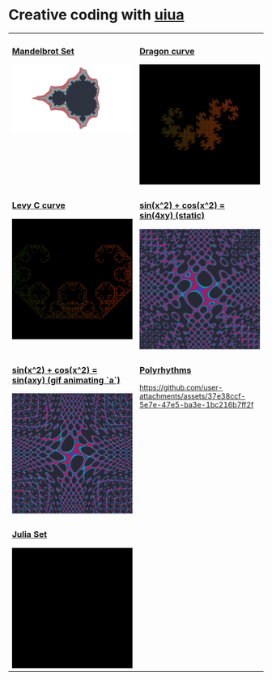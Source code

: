 # Creative coding with [uiua](https://www.uiua.org/)

<table>
  <tr>
    <td width="50%" valign="top">
      <h3><a href="1-mandelbrot/main.ua">Mandelbrot Set</a></h3>
      <img src="1-mandelbrot/output-1080.png" />
    </td>
    <td width="50%" valign="top">
      <h3><a href="2-dragon/main.ua">Dragon curve</a></h3>
      <img src="2-dragon/output-12.png" />
    </td>
  </tr>

  <tr>
    <td width="50%" valign="top">
      <h3><a href="3-levy-c-curve/main.ua">Levy C curve</a></h3>
      <img src="3-levy-c-curve/output-10.png" />
    </td>
    <td width="50%" valign="top">
      <h3><a href="4-im-a-sinner/main.ua">sin(x^2) + cos(x^2) = sin(4xy) (static)</a></h3>
      <img src="4-im-a-sinner/output-1000.png" />
    </td>
  </tr>

  <tr>
    <td width="50%" valign="top">
      <h3><a href="4-im-a-sinner/main.ua">sin(x^2) + cos(x^2) = sin(axy) (gif animating `a`)</a></h3>
      <img src="4-im-a-sinner/output-400.gif?raw=true" />
    </td>
    <td width="50%" valign="top">
      <h3>
        <a href="5-polyrhythms/main.ua">Polyrhythms</a>
      </h3>

https://github.com/user-attachments/assets/37e38ccf-5e7e-47e5-ba3e-1bc216b7ff2f

&nbsp;
    </td>
  </tr>

  <tr>
    <td width="50%" valign="top">
      <h3><a href="6-julia/main.ua">Julia Set</a></h3>
      <img src="6-julia/output-600.gif?raw=true" />
    </td>
    <td width="50%" valign="top">
    </td>
  </tr>
</table>

